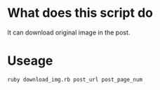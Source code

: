 # What does this script do
It can download original image in the post.
# Useage
`ruby download_img.rb post_url post_page_num`